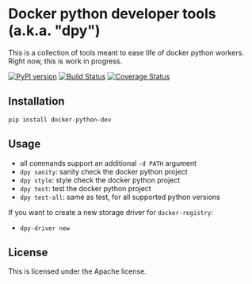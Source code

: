 # Docker python developer tools (a.k.a. "dpy")

This is a collection of tools meant to ease life of docker python workers.
Right now, this is work in progress.

[![PyPI version][pypi-image]][pypi-url]
[![Build Status][travis-image]][travis-url]
[![Coverage Status][coveralls-image]][coveralls-url]

## Installation

`pip install docker-python-dev`

## Usage

 * all commands support an additional `-d PATH` argument
 * `dpy sanity`: sanity check the docker python project
 * `dpy style`: style check the docker python project
 * `dpy test`: test the docker python project
 * `dpy test-all`: same as test, for all supported python versions

If you want to create a new storage driver for `docker-registry`:

 * `dpy-driver new`


## License

This is licensed under the Apache license.

[pypi-url]: https://pypi.python.org/pypi/docker-python-dev
[pypi-image]: https://badge.fury.io/py/docker-python-dev.svg

[travis-url]: http://travis-ci.org/dmp42/docker-python-dev
[travis-image]: https://secure.travis-ci.org/dmp42/docker-python-dev.png?branch=master

[coveralls-url]: https://coveralls.io/r/dmp42/docker-python-dev
[coveralls-image]: https://coveralls.io/repos/dmp42/docker-python-dev/badge.png?branch=master

